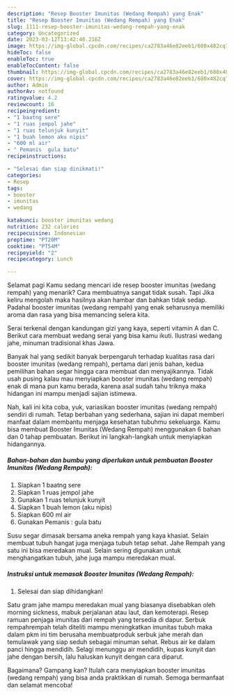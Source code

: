 ```yaml
---
description: "Resep Booster Imunitas (Wedang Rempah) yang Enak"
title: "Resep Booster Imunitas (Wedang Rempah) yang Enak"
slug: 1111-resep-booster-imunitas-wedang-rempah-yang-enak
category: Uncategorized
date: 2023-03-12T13:42:40.216Z
image: https://img-global.cpcdn.com/recipes/ca2783a46e82eeb1/680x482cq70/booster-imunitas-wedang-rempah-foto-resep-utama.jpg
hideToc: false
enableToc: true
enableTocContent: false
thumbnail: https://img-global.cpcdn.com/recipes/ca2783a46e82eeb1/680x482cq70/booster-imunitas-wedang-rempah-foto-resep-utama.jpg
cover: https://img-global.cpcdn.com/recipes/ca2783a46e82eeb1/680x482cq70/booster-imunitas-wedang-rempah-foto-resep-utama.jpg
author: Admin
authorAv: notfound
ratingvalue: 4.2
reviewcount: 16
recipeingredient:
- "1 baatng sere"
- "1 ruas jempol jahe"
- "1 ruas telunjuk kunyit"
- "1 buah lemon aku nipis"
- "600 ml air"
- " Pemanis  gula batu"
recipeinstructions:

- "Selesai dan siap dinikmati!"
categories:
- Resep
tags:
- booster
- imunitas
- wedang

katakunci: booster imunitas wedang 
nutrition: 232 calories
recipecuisine: Indonesian
preptime: "PT20M"
cooktime: "PT54M"
recipeyield: "2"
recipecategory: Lunch

---
```



Selamat pagi Kamu sedang mencari ide resep booster imunitas (wedang rempah) yang menarik? Cara membuatnya sangat tidak susah. Tapi Jika keliru mengolah maka hasilnya akan hambar dan bahkan tidak sedap. Padahal booster imunitas (wedang rempah) yang enak seharusnya memiliki aroma dan rasa yang bisa memancing selera kita.


Serai terkenal dengan kandungan gizi yang kaya, seperti vitamin A dan C. Berikut cara membuat wedang serai yang bisa kamu ikuti. Ilustrasi wedang jahe, minuman tradisional khas Jawa.

Banyak hal yang sedikit banyak berpengaruh terhadap kualitas rasa dari booster imunitas (wedang rempah), pertama dari jenis bahan, kedua pemilihan bahan segar hingga cara membuat dan menyajikannya. Tidak usah pusing kalau mau menyiapkan booster imunitas (wedang rempah) enak di mana pun kamu berada, karena asal sudah tahu triknya maka hidangan ini mampu menjadi sajian istimewa.


Nah, kali ini kita coba, yuk, variasikan booster imunitas (wedang rempah) sendiri di rumah. Tetap berbahan yang sederhana, sajian ini dapat memberi manfaat dalam membantu menjaga kesehatan tubuhmu sekeluarga. Kamu bisa membuat Booster Imunitas (Wedang Rempah) menggunakan 6 bahan dan 0 tahap pembuatan. Berikut ini langkah-langkah untuk menyiapkan hidangannya.

<!--inarticleads1-->

##### Bahan-bahan dan bumbu yang diperlukan untuk pembuatan Booster Imunitas (Wedang Rempah):

1. Siapkan 1 baatng sere
1. Siapkan 1 ruas jempol jahe
1. Gunakan 1 ruas telunjuk kunyit
1. Siapkan 1 buah lemon (aku nipis)
1. Siapkan 600 ml air
1. Gunakan  Pemanis : gula batu


Susu segar dimasak bersama aneka rempah yang kaya khasiat. Selain membuat tubuh hangat juga menjaga tubuh tetap sehat. Jahe Rempah yang satu ini bisa meredakan mual. Selain sering digunakan untuk menghangatkan tubuh, jahe juga mampu meredakan mual. 

<!--inarticleads2-->

##### Instruksi untuk memasak Booster Imunitas (Wedang Rempah):


1. Selesai dan siap dihidangkan!

Satu gram jahe mampu meredakan mual yang biasanya disebabkan oleh morning sickness, mabuk perjalanan atau laut, dan kemoterapi. Resep ramuan penjaga imunitas dari rempah yang tersedia di dapur. Serbuk rempahrempah telah diteliti mampu meningkatkan imunitas tubuh maka dalam pkm ini tim berusaha membuatproduk serbuk jahe merah dan temulawak yang siap seduh sebagai minuman sehat. Rebus air ke dalam panci hingga mendidih. Selagi menunggu air mendidih, kupas kunyit dan jahe dengan bersih, lalu haluskan kunyit dengan cara diparut. 

Bagaimana? Gampang kan? Itulah cara menyiapkan booster imunitas (wedang rempah) yang bisa anda praktikkan di rumah. Semoga bermanfaat dan selamat mencoba!
